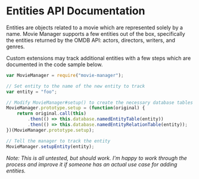 # Entities API Documentation

Entities are objects related to a movie which are represented solely by a name. Movie Manager supports a few entities out of the box, specifically the entities returned by the OMDB API: actors, directors, writers, and genres.

Custom extensions may track additional entities with a few steps which are documented in the code sample below.

```js
var MovieManager = require("movie-manager");

// Set entity to the name of the new entity to track
var entity = "foo";

// Modify MovieManager#setup() to create the necessary database tables
MovieManager.prototype.setup = (function(original) {
	return original.call(this)
		.then(() => this.database.namedEntityTable(entity))
		.then(() => this.database.namedEntityRelationTable(entity));
})(MovieManager.prototype.setup);

// Tell the manager to track the entity
MovieManager.setupEntity(entity);
```

*Note: This is all untested, but should work. I'm happy to work through the process and improve it if someone has an actual use case for adding entities.*

